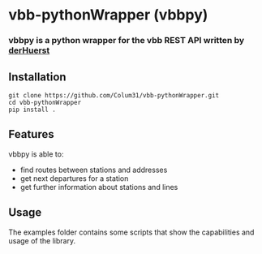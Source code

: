 # vbb-pythonWrapper (vbbpy)
### vbbpy is a python wrapper for the vbb REST API written by [derHuerst](https://github.com/derhuerst/vbb-rest)

## Installation

```
git clone https://github.com/Colum31/vbb-pythonWrapper.git
cd vbb-pythonWrapper
pip install .
```

## Features

vbbpy is able to:

- find routes between stations and addresses
- get next departures for a station
- get further information about stations and lines

## Usage 

The examples folder contains some scripts that show the capabilities and usage of the library.